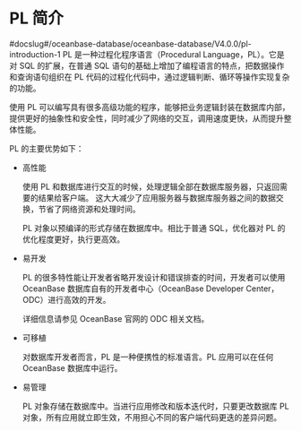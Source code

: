 PL 简介 
==========================
#docslug#/oceanbase-database/oceanbase-database/V4.0.0/pl-introduction-1
PL 是一种过程化程序语言（Procedural Language，PL）。它是对 SQL 的扩展，在普通 SQL 语句的基础上增加了编程语言的特点，把数据操作和查询语句组织在 PL 代码的过程化代码中，通过逻辑判断、循环等操作实现复杂的功能。

使用 PL 可以编写具有很多高级功能的程序，能够把业务逻辑封装在数据库内部，提供更好的抽象性和安全性，同时减少了网络的交互，调用速度更快，从而提升整体性能。

PL 的主要优势如下：

* 高性能

  使用 PL 和数据库进行交互的时候，处理逻辑全部在数据库服务器，只返回需要的结果给客户端。 这大大减少了应用服务器与数据库服务器之间的数据交换，节省了网络资源和处理时间。 

  PL 对象以预编译的形式存储在数据库中。相比于普通 SQL，优化器对 PL 的优化程度更好，执行更高效。
  




<!-- -->

* 易开发

  PL 的很多特性能让开发者省略开发设计和错误排查的时间，开发者可以使用 OceanBase 数据库自有的开发者中心（OceanBase Developer Center，ODC）进行高效的开发。

  详细信息请参见 OceanBase 官网的 ODC 相关文档。
  




<!-- -->

* 可移植

  对数据库开发者而言，PL 是一种便携性的标准语言。PL 应用可以在任何 OceanBase 数据库中运行。
  




<!-- -->

* 易管理

  PL 对象存储在数据库中。当进行应用修改和版本迭代时，只要更改数据库 PL 对象，所有应用就立即生效，不用担心不同的客户端代码更迭的差异问题。
  




